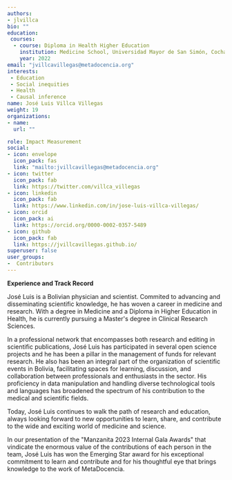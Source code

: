 ```yaml
---
authors:
- jlvillca
bio: ""
education: 
 courses:
  - course: Diploma in Health Higher Education
    institution: Medicine School, Universidad Mayor de San Simón, Cochabamba, Bolivia.
    year: 2022
email: "jvillcavillegas@metadocencia.org"
interests:
 - Education
 - Social inequities
 - Health
 - Causal inference 
name: José Luis Villca Villegas 
weight: 19
organizations:
- name: 
  url: ""

role: Impact Measurement
social:
- icon: envelope
  icon_pack: fas
  link: "mailto:jvillcavillegas@metadocencia.org"
- icon: twitter
  icon_pack: fab
  link: https://twitter.com/villca_villegas
- icon: linkedin
  icon_pack: fab
  link: https://www.linkedin.com/in/jose-luis-villca-villegas/
- icon: orcid
  icon_pack: ai
  link: https://orcid.org/0000-0002-0357-5489
- icon: github
  icon_pack: fab
  link: https://jvillcavillegas.github.io/
superuser: false
user_groups:
-  Contributors
---
```


**Experience and Track Record**

José Luis is a Bolivian physician and scientist. Commited to advancing and disseminating scientific knowledge, he has woven a career in medicine and research. With a degree in Medicine and a Diploma in Higher Education in Health, he is currently pursuing a Master's degree in Clinical Research Sciences. 

In a professional network that encompasses both research and editing in scientific publications, José Luis has participated in several open science projects and he has been a pillar in the management of funds for relevant research. He also has been an integral part of the organization of scientific events in Bolivia, facilitating spaces for learning, discussion, and collaboration between professionals and enthusiasts in the sector. His proficiency in data manipulation and handling diverse technological tools and languages has broadened the spectrum of his contribution to the medical and scientific fields. 

Today, José Luis continues to walk the path of research and education, always looking forward to new opportunities to learn, share, and contribute to the wide and exciting world of medicine and science.

In our presentation of the "Manzanita 2023 Internal Gala Awards" that vindicate the enormous value of the contributions of each person in the team, José Luis has won the Emerging Star award for his exceptional commitment to learn and contribute and for his thoughtful eye that brings knowledge to the work of MetaDocencia.
